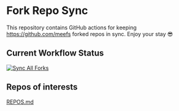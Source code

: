 # Fork Repo Sync

This repository contains GitHub actions for keeping https://github.com/meefs forked repos in sync. Enjoy your stay 😎

## Current Workflow Status

[![Sync All Forks](https://github.com/meefs/fork-repo-sync/actions/workflows/sync_forks.yml/badge.svg)](https://github.com/meefs/fork-repo-sync/actions/workflows/sync_forks.yml)


## Repos of interests
[REPOS.md](https://github.com/meefs/fork-repo-sync/REPOS.md)